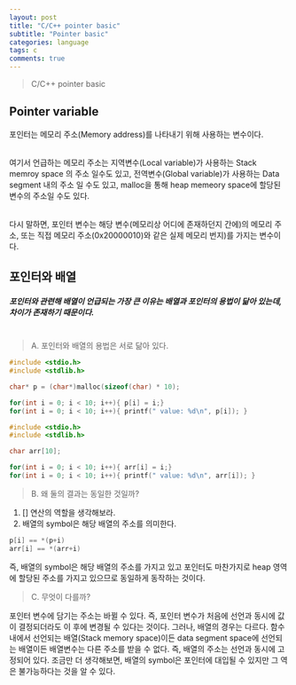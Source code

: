 ```yaml
---
layout: post
title: "C/C++ pointer basic"
subtitle: "Pointer basic"
categories: language
tags: c
comments: true
---
```


>C/C++ pointer basic

## Pointer variable

포인터는 메모리 주소(Memory address)를 나타내기 위해 사용하는 변수이다.<br><br>

여기서 언급하는 메모리 주소는 지역변수(Local variable)가 사용하는 Stack memroy space 의 주소 일수도 있고,
전역변수(Global variable)가 사용하는 Data segment 내의 주소 일 수도 있고, 
malloc을 통해 heap memeory space에 할당된 변수의 주소일 수도 있다.<br><br>

다시 말하면, 포인터 변수는 해당 변수(메모리상 어디에 존재하던지 간에)의 메모리 주소, 또는 직접 메모리 주소(0x20000010)와 같은 실제 메모리 번지)를 가지는 변수이다.

## 포인터와 배열

##### 포인터와 관련해 배열이 언급되는 가장 큰 이유는 배열과 포인터의 용법이 닮아 있는데, 차이가 존재하기 때문이다.<br><br>

>A. 포인터와 배열의 용법은 서로 닮아 있다.

```C
#include <stdio.h>
#include <stdlib.h>

char* p = (char*)malloc(sizeof(char) * 10);

for(int i = 0; i < 10; i++){ p[i] = i;}
for(int i = 0; i < 10; i++){ printf(" value: %d\n", p[i]); }
```

```C
#include <stdio.h>
#include <stdlib.h>

char arr[10]; 

for(int i = 0; i < 10; i++){ arr[i] = i;}
for(int i = 0; i < 10; i++){ printf(" value: %d\n", arr[i]); }
```

>B. 왜 둘의 결과는 동일한 것일까? 

1. [] 연산의 역할을 생각해보라.
2. 배열의 symbol은 해당 배열의 주소를 의미한다.


```c
p[i] == *(p+i)
arr[i] == *(arr+i)
```

즉, 배열의 symbol은 해당 배열의 주소를 가지고 있고 포인터도 마찬가지로 heap 영역에 할당된 주소를 가지고 있으므로 동일하게 동작하는 것이다.


>C. 무엇이 다를까?

포인터 변수에 담기는 주소는 바뀔 수 있다. 즉, 포인터 변수가 처음에 선언과 동시에 값이 결정되더라도 이 후에 변경될 수 있다는 것이다. 그러나, 배열의 경우는 다르다.
함수내에서 선언되는 배열(Stack memory space)이든 data segment space에 선언되는 배열이든 배열변수는 다른 주소를 받을 수 없다. 즉, 배열의 주소는 선언과 동시에 고정되어 있다.
조금만 더 생각해보면, 배열의 symbol은 포인터에 대입될 수 있지만 그 역은 불가능하다는 것을 알 수 있다.


















